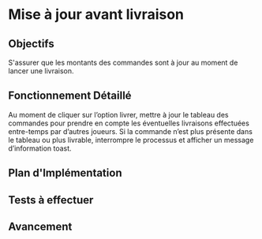 # Mise à jour avant livraison

## Objectifs
S'assurer que les montants des commandes sont à jour au moment de lancer une livraison.

## Fonctionnement Détaillé
Au moment de cliquer sur l’option livrer, mettre à jour le tableau des commandes pour prendre en compte les éventuelles livraisons effectuées entre-temps par d’autres joueurs. Si la commande n’est plus présente dans le tableau ou plus livrable, interrompre le processus et afficher un message d’information toast.

## Plan d'Implémentation

## Tests à effectuer

## Avancement